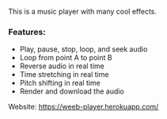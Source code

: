 This is a music player with many cool effects.

### Features:
- Play, pause, stop, loop, and seek audio
- Loop from point A to point B
- Reverse audio in real time
- Time stretching in real time
- Pitch shifting in real time
- Render and download the audio

Website: https://weeb-player.herokuapp.com/